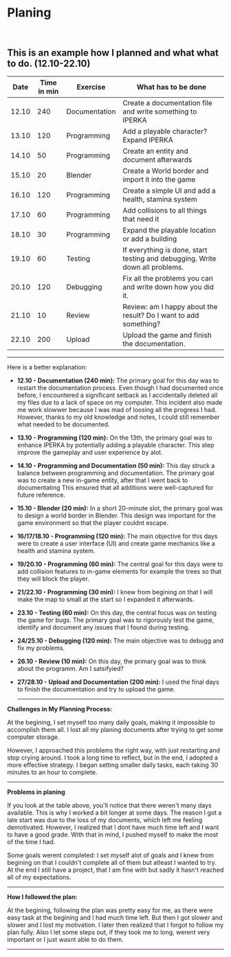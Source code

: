 # Planing <br> <br>

This is an example how I planned and what what to do. (12.10-22.10)
--------------------------------------------------------------------------------------------------------------------------
| Date   | Time in min | Exercise         | What has to be done                                                          |
| ------ | ----------- | ---------------  | ---------------------------------------------------------------------------- |
| 12.10  |          240| Documentation    | Create a documentation file and write something to IPERKA                    |
| 13.10  |          120| Programming      | Add a playable character? Expand IPERKA                                      |
| 14.10  |           50| Programming      | Create an entity and document afterwards                                     |
| 15.10  |           20| Blender          | Create a World border and import it into the game                            |
| 16.10  |          120| Programming      | Create a simple UI and add a health, stamina system                          |
| 17.10  |           60| Programming      | Add collisions to all things that need it                                    |
| 18.10  |           30| Programming      | Expand the playable location or add a building                               |
| 19.10  |           60| Testing          | If everything is done, start testing and debugging. Write down all problems. |
| 20.10  |          120| Debugging        | Fix all the problems you can and write down how you did it.                  |
| 21.10  |           10| Review           | Review: am I happy about the result? Do I want to add something?             |
| 22.10  |          200| Upload           | Upload the game and finish the documentation.                                |
--------------------------------------------------------------------------------------------------------------------------


Here is a better explanation:

- **12.10 - Documentation (240 min):** The primary goal for this day was to restart the documentation process. Even though I had documented once before, I encountered a significant setback as I accidentally deleted all my files due to a lack of space on my computer. This incident also made me work slowwer because I was mad of loosing all the progress I had. However, thanks to my old knowledge and notes, I could still remember what needed to be documented.

- **13.10 - Programming (120 min):** On the 13th, the primary goal was to enhance IPERKA by potentially adding a playable character. This step improve the gameplay and user experience by alot.

- **14.10 - Programming and Documentation (50 min):** This day struck a balance between programming and documentation. The primary goal was to create a new in-game entity, after that I went back to documentating This ensured that all additions were well-captured for future reference.

- **15.10 - Blender (20 min):** In a short 20-minute slot, the primary goal was to design a world border in Blender. This design was important for the game environment so that the player couldnt escape.

- **16/17/18.10 - Programming (120 min):** The main objective for this days were to create a user interface (UI) and create game mechanics like a health and stamina system. 

- **19/20.10 - Programming (60 min):** The central goal for this days were to add collision features to in-game elements for example the trees so that they will block the player.

- **21/22.10 - Programming (30 min):** I knew from begining on that I will make the map to small at the start so I expanded it afterwards.
  
- **23.10 - Testing (60 min):** On this day, the central focus was on testing the game for bugs. The primary goal was to rigorously test the game, identify and document any issues that I found during testing.

- **24/25.10 - Debugging (120 min):** The main objective was to debugg and fix my problems.

- **26.10 - Review (10 min):** On this day, the primary goal was to think about the programm. Am I satsifyied?
  
- **27/28.10 - Upload and Documentation (200 min):** I used the final days to finish the documentation and try to upload the game.
  _______________

**Challenges in My Planning Process:**

At the begining, I set myself too many daily goals, making it impossible to accomplish them all.
I lost all my planing documents after trying to get some computer storage. <br>

However, I approached this problems the right way, with just restarting  and stop crying around. I took a long time to reflect, but in the end, I adopted a more effective strategy. I began setting smaller daily tasks, each taking 30 minutes to an hour to complete.
__________

**Problems in planing**

If you look at the table above, you'll notice that there weren't many days available. This is why I worked a bit longer at some days. The reason I got a late start was due to the loss of my documents, which left me feeling demotivated. However, I realized that I dont have much time left and I want to have a good grade. With that in mind, I pushed myself to make the most of the time I had.

Some goals werent completed: I set myself alot of goals and I knew from begining on that I couldn't complete all of them but atleast I wanted to try. At the end I still have a project, that I am fine with but sadly it hasn't reached all of my expectations. 

____

**How I followed the plan:**

At the begining, following the plan was pretty easy for me, as there were easy task at the begining and I had much time left. But then I got slower and slower and I lost my motivation. I later then realized that I forgot to follow my plan fully. Also I let some steps out, if they took me to long, werent very important or I just wasnt able to do them.

____

